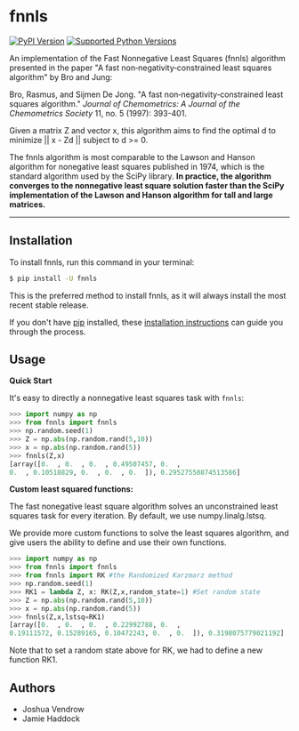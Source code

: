 # fnnls

[![PyPI Version](https://img.shields.io/pypi/v/fnnls.svg)](https://pypi.org/project/fnnls/)
[![Supported Python Versions](https://img.shields.io/pypi/pyversions/fnnls.svg)](https://pypi.org/project/fnnls/)

An implementation of the Fast Nonnegative Least Squares (fnnls) algorithm presented in the paper "A fast non‐negativity‐constrained least squares algorithm" by Bro and Jung:

Bro, Rasmus, and Sijmen De Jong. "A fast non‐negativity‐constrained least squares algorithm." _Journal of Chemometrics: A Journal of the Chemometrics Society_ 11, no. 5 (1997): 393-401.

Given a matrix Z and vector x, this algorithm aims to find the optimal d to minimize || x - Zd || subject to d >= 0.

The fnnls algorithm is most comparable to the Lawson and Hanson algorithm for nonegative least squares published in 1974, which is the standard algorithm used by the SciPy library. **In practice, the algorithm converges to the nonnegative least square solution faster than the SciPy implementation of the Lawson and Hanson algorithm for tall and large matrices.** 

---

## Installation

To install fnnls, run this command in your terminal:

```bash
$ pip install -U fnnls
```

This is the preferred method to install fnnls, as it will always install the most recent stable release.

If you don't have [pip](https://pip.pypa.io) installed, these [installation instructions](http://docs.python-guide.org/en/latest/starting/installation/) can guide
you through the process.

## Usage

**Quick Start**

It's easy to directly a nonnegative least squares task with `fnnls`: 
```python
>>> import numpy as np
>>> from fnnls import fnnls
>>> np.random.seed(1)
>>> Z = np.abs(np.random.rand(5,10)) 
>>> x = np.abs(np.random.rand(5))
>>> fnnls(Z,x)
[array([0.  , 0.  , 0.  , 0.49507457, 0.  ,
0.  , 0.10518829, 0.  , 0.  , 0.  ]), 0.29527550874513586]

```
**Custom least squared functions:**

The fast nonegative least square algorithm solves an unconstrained least squares task for every iteration. By default, we use numpy.linalg.lstsq. 

We provide more custom functions to solve the least squares algorithm, and give users the ability to define and use their own functions. 
```python
>>> import numpy as np
>>> from fnnls import fnnls
>>> from fnnls import RK #the Randomized Karzmarz method
>>> np.random.seed(1)
>>> RK1 = lambda Z, x: RK(Z,x,random_state=1) #Set random state
>>> Z = np.abs(np.random.rand(5,10)) 
>>> x = np.abs(np.random.rand(5))
>>> fnnls(Z,x,lstsq=RK1)
[array([0.  , 0.  , 0.  , 0.22992788, 0.  ,
0.19111572, 0.15289165, 0.10472243, 0.  , 0.  ]), 0.3198075779021192]
```
Note that to set a random state above for RK, we had to define a new function RK1.

## Authors
* Joshua Vendrow
* Jamie Haddock
